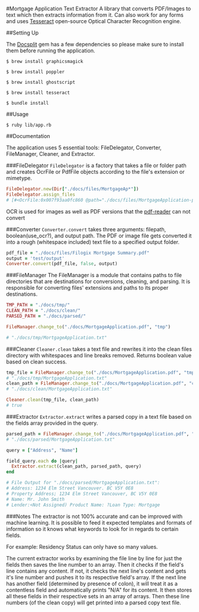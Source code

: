 #Mortgage Application Text Extractor
A library that converts PDF/Images to text which then extracts information from it. Can also work for any forms and uses [Tesseract](https://github.com/tesseract-ocr/tesseract) open-source Optical Character Recognition engine.

##Setting Up

The [Docsplit](https://documentcloud.github.io/docsplit/) gem has a few dependencies so please make sure to install them before running the application.

`$ brew install graphicsmagick`

`$ brew install poppler`

`$ brew install ghostscript`

`$ brew install tesseract`

`$ bundle install`

##Usage

`$ ruby lib/app.rb`

##Documentation

The application uses 5 essential tools: FileDelegator, Converter, FileManager, Cleaner, and Extractor.

###FileDelegator
`FileDelegator` is a factory that takes a file or folder path and creates OcrFile or PdfFile objects according to the file's extension or mimetype.
```ruby
FileDelegator.new(Dir["./docs/files/MortgageAp*"])
FileDelegator.assign_files
# [#<OcrFile:0x007f93aa0fc860 @path="./docs/files/MortgageApplication-page-001.jpg", @ocr=true>, #<OcrFile:0x007f93aa0fc428 @path="./docs/files/MortgageApplication-page-002.jpg", @ocr=true>, #<OcrFile:0x007f93a894b9f0 @path="./docs/files/MortgageApplication.pdf", @ocr=true>]
```
OCR is used for images as well as PDF versions that the [pdf-reader](https://github.com/yob/pdf-reader) can not convert

###Converter
`Converter.convert` takes three arguments: filepath, boolean(use_ocr?), and output path. The PDF or image file gets converted it into a rough (whitespace included) text file to a specified output folder.
```ruby
pdf_file = "./docs/files/Filogix Mortgage Summary.pdf"
output = 'test/output'
Converter.convert(pdf_file, false, output)
```

###FileManager
The FileManager is a module that contains paths to file directories that are destinations for conversions, cleaning, and parsing. It is responsible for converting files' extensions and paths to its proper destinations.
```ruby
TMP_PATH = "./docs/tmp/"
CLEAN_PATH = "./docs/clean/"
PARSED_PATH = "./docs/parsed/"

FileManager.change_to("./docs/MortgageApplication.pdf", "tmp")

# "./docs/tmp/MortgageApplication.txt"
```
###Cleaner
`Cleaner.clean` takes a text file and rewrites it into the clean files directory with whitespaces and line breaks removed. Returns boolean value based on clean success.
```ruby
tmp_file = FileManager.change_to("./docs/MortgageApplication.pdf", "tmp")
# "./docs/tmp/MortgageApplication.txt"
clean_path = FileManager.change_to("./docs/MortgageApplication.pdf", "clean")
# "./docs/clean/MortgageApplication.txt"

Cleaner.clean(tmp_file, clean_path)
# true
```

###Extractor
`Extractor.extract` writes a parsed copy in a text file based on the fields array provided in the query.
```ruby
parsed_path = FileManager.change_to("./docs/MortgageApplication.pdf", "parsed")
# "./docs/parsed/MortgageApplication.txt"

query = ["Address", "Name"]

field_query.each do |query|
  Extractor.extract(clean_path, parsed_path, query)
end

# File Output for "./docs/parsed/MortgageApplication.txt":
# Address: 1234 Elm Street Vancouver. BC V5Y 0E8
# Property Address; 1234 Elm Street Vancouver, BC V5Y 0E8
# Name: Mr. John Smith
# Lender:<Not Assigned) Product Name: ?Loan Type: Mortgage
```
###Notes
The extractor is not 100% accurate and can be improved with machine learning. It is possible to feed it expected templates and formats of information so it knows what keywords to look for in regards to certain fields.

For example: Residency Status can only have so many values.

The current extractor works by examining the file line by line for just the fields then saves the line number to an array. Then it checks if the field's line contains any content. If not, it checks the next line's content and gets it's line number and pushes it to its respective field's array. If the next line has another field (determined by presence of colon), it will treat it as a contentless field and automatically prints "N/A" for its content. It then stores all these fields in their respective sets in an array of arrays. Then these line numbers (of the clean copy) will get printed into a parsed copy text file.
